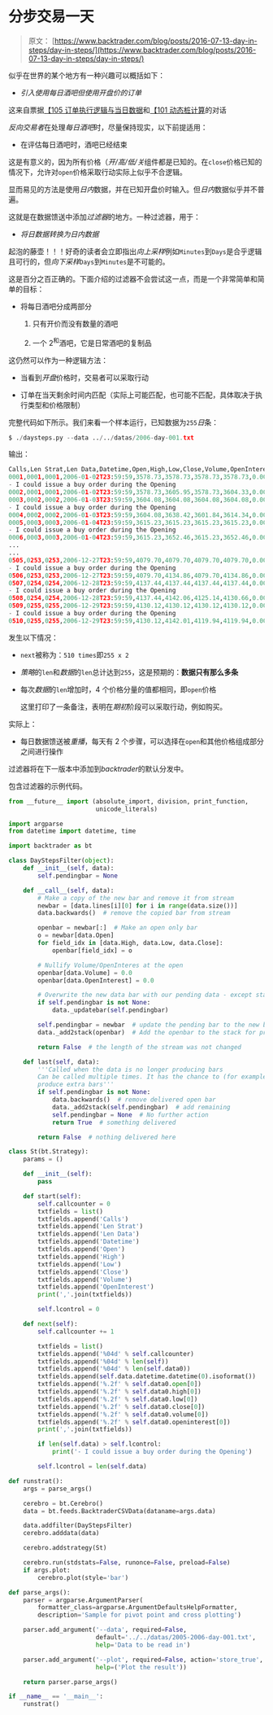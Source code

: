 # 分步交易一天

> 原文： [https://www.backtrader.com/blog/posts/2016-07-13-day-in-steps/day-in-steps/](https://www.backtrader.com/blog/posts/2016-07-13-day-in-steps/day-in-steps/)

似乎在世界的某个地方有一种兴趣可以概括如下：

*   *引入使用每日酒吧但使用开盘价的订单*

这来自票据[【105 订单执行逻辑与当日数据](https://github.com/mementum/backtrader/issues/105)和[【101 动态桩计算](https://github.com/mementum/backtrader/issues/101)的对话

*反向交易者*在处理*每日酒吧*时，尽量保持现实，以下前提适用：

*   在评估每日酒吧时，酒吧已经结束

这是有意义的，因为所有价格（*开/高/低/关*组件都是已知的。在`close`价格已知的情况下，允许对`open`价格采取行动实际上似乎不合逻辑。

显而易见的方法是使用*日内*数据，并在已知开盘价时输入。但*日内*数据似乎并不普遍。

这就是在数据馈送中添加*过滤器*的地方。一种过滤器，用于：

*   *将日数据转换为日内数据*

起泡的藤壶！！！好奇的读者会立即指出*向上采样*例如`Minutes`到`Days`是合乎逻辑且可行的，但*向下采样*`Days`到`Minutes`是不可能的。

这是百分之百正确的。下面介绍的过滤器不会尝试这一点，而是一个非常简单和简单的目标：

*   将每日酒吧分成两部分

    1.  只有开价而没有数量的酒吧

    2.  一个 2<sup>和</sup>酒吧，它是日常酒吧的复制品

这仍然可以作为一种逻辑方法：

*   当看到*开盘*价格时，交易者可以采取行动

*   订单在当天剩余时间内匹配（实际上可能匹配，也可能不匹配，具体取决于执行类型和价格限制）

完整代码如下所示。我们来看一个样本运行，已知数据为`255`*日*条：

```py
$ ./daysteps.py --data ../../datas/2006-day-001.txt 
```

输出：

```py
Calls,Len Strat,Len Data,Datetime,Open,High,Low,Close,Volume,OpenInterest
0001,0001,0001,2006-01-02T23:59:59,3578.73,3578.73,3578.73,3578.73,0.00,0.00
- I could issue a buy order during the Opening
0002,0001,0001,2006-01-02T23:59:59,3578.73,3605.95,3578.73,3604.33,0.00,0.00
0003,0002,0002,2006-01-03T23:59:59,3604.08,3604.08,3604.08,3604.08,0.00,0.00
- I could issue a buy order during the Opening
0004,0002,0002,2006-01-03T23:59:59,3604.08,3638.42,3601.84,3614.34,0.00,0.00
0005,0003,0003,2006-01-04T23:59:59,3615.23,3615.23,3615.23,3615.23,0.00,0.00
- I could issue a buy order during the Opening
0006,0003,0003,2006-01-04T23:59:59,3615.23,3652.46,3615.23,3652.46,0.00,0.00
...
...
0505,0253,0253,2006-12-27T23:59:59,4079.70,4079.70,4079.70,4079.70,0.00,0.00
- I could issue a buy order during the Opening
0506,0253,0253,2006-12-27T23:59:59,4079.70,4134.86,4079.70,4134.86,0.00,0.00
0507,0254,0254,2006-12-28T23:59:59,4137.44,4137.44,4137.44,4137.44,0.00,0.00
- I could issue a buy order during the Opening
0508,0254,0254,2006-12-28T23:59:59,4137.44,4142.06,4125.14,4130.66,0.00,0.00
0509,0255,0255,2006-12-29T23:59:59,4130.12,4130.12,4130.12,4130.12,0.00,0.00
- I could issue a buy order during the Opening
0510,0255,0255,2006-12-29T23:59:59,4130.12,4142.01,4119.94,4119.94,0.00,0.00 
```

发生以下情况：

*   `next`被称为：`510 times`即`255 x 2`

*   *策略*的`len`和*数据*的`len`总计达到`255`，这是预期的：**数据只有那么多条**

*   每次*数据*的`len`增加时，4 个价格分量的值都相同，即`open`价格

    这里打印了一条备注，表明在*期初*阶段可以采取行动，例如购买。

实际上：

*   每日数据馈送被*重播*，每天有 2 个步骤，可以选择在`open`和其他价格组成部分之间进行操作

过滤器将在下一版本中添加到*backtrader*的默认分发中。

包含过滤器的示例代码。

```py
from __future__ import (absolute_import, division, print_function,
                        unicode_literals)

import argparse
from datetime import datetime, time

import backtrader as bt

class DayStepsFilter(object):
    def __init__(self, data):
        self.pendingbar = None

    def __call__(self, data):
        # Make a copy of the new bar and remove it from stream
        newbar = [data.lines[i][0] for i in range(data.size())]
        data.backwards()  # remove the copied bar from stream

        openbar = newbar[:]  # Make an open only bar
        o = newbar[data.Open]
        for field_idx in [data.High, data.Low, data.Close]:
            openbar[field_idx] = o

        # Nullify Volume/OpenInteres at the open
        openbar[data.Volume] = 0.0
        openbar[data.OpenInterest] = 0.0

        # Overwrite the new data bar with our pending data - except start point
        if self.pendingbar is not None:
            data._updatebar(self.pendingbar)

        self.pendingbar = newbar  # update the pending bar to the new bar
        data._add2stack(openbar)  # Add the openbar to the stack for processing

        return False  # the length of the stream was not changed

    def last(self, data):
        '''Called when the data is no longer producing bars
        Can be called multiple times. It has the chance to (for example)
        produce extra bars'''
        if self.pendingbar is not None:
            data.backwards()  # remove delivered open bar
            data._add2stack(self.pendingbar)  # add remaining
            self.pendingbar = None  # No further action
            return True  # something delivered

        return False  # nothing delivered here

class St(bt.Strategy):
    params = ()

    def __init__(self):
        pass

    def start(self):
        self.callcounter = 0
        txtfields = list()
        txtfields.append('Calls')
        txtfields.append('Len Strat')
        txtfields.append('Len Data')
        txtfields.append('Datetime')
        txtfields.append('Open')
        txtfields.append('High')
        txtfields.append('Low')
        txtfields.append('Close')
        txtfields.append('Volume')
        txtfields.append('OpenInterest')
        print(','.join(txtfields))

        self.lcontrol = 0

    def next(self):
        self.callcounter += 1

        txtfields = list()
        txtfields.append('%04d' % self.callcounter)
        txtfields.append('%04d' % len(self))
        txtfields.append('%04d' % len(self.data0))
        txtfields.append(self.data.datetime.datetime(0).isoformat())
        txtfields.append('%.2f' % self.data0.open[0])
        txtfields.append('%.2f' % self.data0.high[0])
        txtfields.append('%.2f' % self.data0.low[0])
        txtfields.append('%.2f' % self.data0.close[0])
        txtfields.append('%.2f' % self.data0.volume[0])
        txtfields.append('%.2f' % self.data0.openinterest[0])
        print(','.join(txtfields))

        if len(self.data) > self.lcontrol:
            print('- I could issue a buy order during the Opening')

        self.lcontrol = len(self.data)

def runstrat():
    args = parse_args()

    cerebro = bt.Cerebro()
    data = bt.feeds.BacktraderCSVData(dataname=args.data)

    data.addfilter(DayStepsFilter)
    cerebro.adddata(data)

    cerebro.addstrategy(St)

    cerebro.run(stdstats=False, runonce=False, preload=False)
    if args.plot:
        cerebro.plot(style='bar')

def parse_args():
    parser = argparse.ArgumentParser(
        formatter_class=argparse.ArgumentDefaultsHelpFormatter,
        description='Sample for pivot point and cross plotting')

    parser.add_argument('--data', required=False,
                        default='../../datas/2005-2006-day-001.txt',
                        help='Data to be read in')

    parser.add_argument('--plot', required=False, action='store_true',
                        help=('Plot the result'))

    return parser.parse_args()

if __name__ == '__main__':
    runstrat() 
```